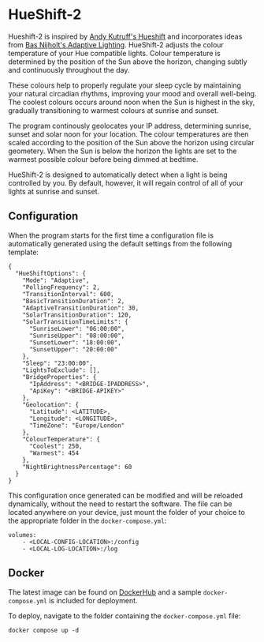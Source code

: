 # HueShift-2

Hueshift-2 is inspired by [Andy Kutruff's Hueshift](https://github.com/akutruff/HueShift) and incorporates ideas from [Bas Nijholt's Adaptive Lighting](https://github.com/basnijholt/adaptive-lighting). HueShift-2 adjusts the colour temperature of your Hue compatible lights. Colour temperature is determined by the position of the Sun above the horizon, changing subtly and continuously throughout the day.

These colours help to properly regulate your sleep cycle by maintaining your natural circadian rhythms, improving your mood and overall well-being. The coolest colours occurs around noon when the Sun is highest in the sky, gradually transitioning to warmest colours at sunrise and sunset.

The program continously geolocates your IP address, determining sunrise, sunset and solar noon for your location. The colour temperatures are then scaled according to the position of the Sun above the horizon using circular geometery. When the Sun is below the horizon the lights are set to the warmest possible colour before being dimmed at bedtime.


HueShift-2 is designed to automatically detect when a light is being controlled by you. By default, however, it will regain control of all of your lights at sunrise and sunset.

## Configuration

When the program starts for the first time a configuration file is automatically generated using the default settings from the following template:

```
{
  "HueShiftOptions": {
    "Mode": "Adaptive",
    "PollingFrequency": 2,
    "TransitionInterval": 600,
    "BasicTransitionDuration": 2,
    "AdaptiveTransitionDuration": 30,
    "SolarTransitionDuration": 120,
    "SolarTransitionTimeLimits": {
      "SunriseLower": "06:00:00",
      "SunriseUpper": "08:00:00",
      "SunsetLower": "18:00:00",
      "SunsetUpper": "20:00:00"
    },
    "Sleep": "23:00:00",
    "LightsToExclude": [],
    "BridgeProperties": {
      "IpAddress": "<BRIDGE-IPADDRESS>",
      "ApiKey": "<BRIDGE-APIKEY>"
    },
    "Geolocation": {
      "Latitude": <LATITUDE>,
      "Longitude": <LONGITUDE>,
      "TimeZone": "Europe/London"
    },
    "ColourTemperature": {
      "Coolest": 250,
      "Warmest": 454
    },
    "NightBrightnessPercentage": 60
  }
}
```

This configuration once generated can be modified and will be reloaded dynamically, without the need to restart the software. The file can be located anywhere on your device, just mount the folder of your choice to the appropriate folder in the `docker-compose.yml`:

```
volumes:
    - <LOCAL-CONFIG-LOCATION>:/config
    - <LOCAL-LOG-LOCATION>:/log
```

## Docker

The latest image can be found on [DockerHub](https://hub.docker.com/repository/docker/mholubinka1/hueshift2/general) and a sample `docker-compose.yml` is included for deployment.

To deploy, navigate to the folder containing the `docker-compose.yml` file:

```
docker compose up -d
```

